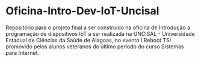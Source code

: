 # Oficina-Intro-Dev-IoT-Uncisal
Repositório para o projeto final a ser construído na oficina de Introdução a programação de dispositivos IoT a ser realizada na UNCISAL - Universidade Estadual de Ciências da Saúde de Alagoas, no evento I Reboot TSI promovido pelos alunos veteranos do último período do curso Sistemas para Internet.
